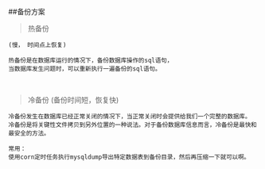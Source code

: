 ##备份方案
>热备份
```text
(慢， 时间点上恢复)

热备份是在数据库运行的情况下，备份数据库操作的sql语句，
当数据库发生问题时，可以重新执行一遍备份的sql语句。
```

<br>

>冷备份
(备份时间短，恢复快)
```text
冷备份发生在数据库已经正常关闭的情况下，当正常关闭时会提供给我们一个完整的数据库。
冷备份是将关键性文件拷贝到另外位置的一种说法。对于备份数据库信息而言，冷备份是最快和最安全的方法。
```


````text
常用：
使用corn定时任务执行mysqldump导出特定数据表到备份目录，然后再压缩一下就可以啊。
````